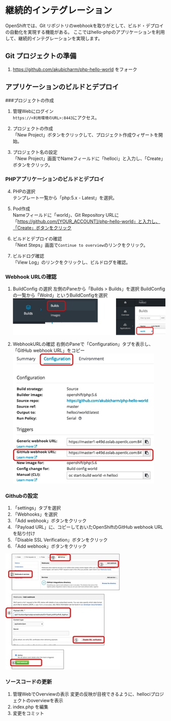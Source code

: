# 継続的インテグレーション

OpenShiftでは、Git リポジトリのwebhookを取りがとして、ビルド・デプロイの自動化を実現する機能がある。
ここではhello-phpのアプリケーションを利用して、継続的インテグレーションを実現します。

## Git プロジェクトの準備
1. https://github.com/akubicharm/php-hello-world をフォーク

## アプリケーションのビルドとデプロイ
###プロジェクトの作成
1. 管理Webにログイン  
`https://<利用環境のURL>:8443`にアクセス。

2. プロジェクトの作成  
「New Project」ボタンをクリックして、プロジェクト作成ウィザートを開始。

3. プロジェクト名の設定  
「New Project」画面でNameフィールドに「helloci」と入力し、「Create」ボタンをクリック。

### PHPアプリケーションのビルドとデプロイ
4. PHPの選択  
テンプレート一覧から「php:5.x - Latest」を選択。

5. Pod作成  
Nameフィールドに「world」、Git Repository URLに「https://github.com/[YOUR_ACCOUNT]/php-hello-world」と入力し、「Create」ボタンをクリック

6. ビルドとデプロイの確認  
「Next Steps」画面で`Continue to overview`のリンクをクリック。

7. ビルドログ確認  
「View Log」のリンクをクリックし、ビルドログを確認。

### Webhook URLの確認

1. BuildConfig の選択
左側のPaneから「Builds > Builds」を選択
BuildConfigの一覧から「Wolrd」というBuildConfigを選択
![BuidlConfig](./BuildConfig.jpg)

2. WebhookURLの確認
右側のPaneで「Configuration」タブを表示し、「GitHub webhook URL」をコピー
![Webhook URL](./webhookURL.jpg)

### Githubの設定

1. 「settings」タブを選択
2. 「Webhooks」を選択
3. 「Add webhook」ボタンをクリック
4. 「Payload URL」に、コピーしておいたOpenShiftのGitHub webhook URL を貼り付け
5. 「Disable SSL Verification」ボタンをクリック
6. 「Add webhook」ボタンをクリック

![githubwebhook](./githubwebhook.jpg)

### ソースコードの更新
1. 管理WebでOverviewの表示
変更の反映が目視できるように、hellociプロジェクトのoverviewを表示
2. index.php を編集
3. 変更をコミット
